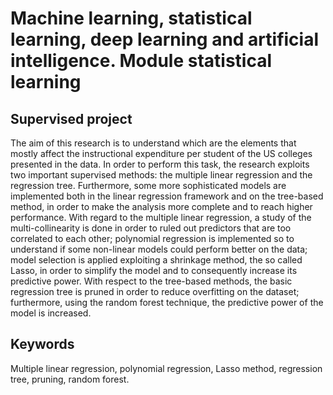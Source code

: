 # Machine learning, statistical learning, deep learning and artificial intelligence. Module statistical learning
##  Supervised project
The aim of this research is to understand which are the elements that 
mostly affect the instructional expenditure per student of the US colleges presented in
the data. In order to perform this task, the research exploits two important supervised
methods: the multiple linear regression and the regression tree. Furthermore, some
more sophisticated models are implemented both in the linear regression framework
and on the tree-based method, in order to make the analysis more complete and to
reach higher performance. With regard to the multiple linear regression, a study of
the multi-collinearity is done in order to ruled out predictors that are too correlated to
each other; polynomial regression is implemented so to understand if some non-linear
models could perform better on the data; model selection is applied exploiting a shrinkage method, the so called Lasso, in order to simplify the model and to consequently
increase its predictive power. With respect to the tree-based methods, the basic regression tree is pruned in order to reduce overfitting on the dataset; furthermore, using
the random forest technique, the predictive power of the model is increased.
## Keywords
Multiple linear regression, polynomial regression, Lasso method, regression tree, pruning, random forest.
